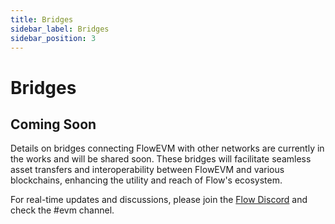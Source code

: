 ```yaml
---
title: Bridges
sidebar_label: Bridges
sidebar_position: 3
---
```


# Bridges

## Coming Soon

Details on bridges connecting FlowEVM with other networks are currently in the works and will be shared soon. These bridges will facilitate seamless asset transfers and interoperability between FlowEVM and various blockchains, enhancing the utility and reach of Flow's ecosystem.

For real-time updates and discussions, please join the [Flow Discord](https://discord.gg/flow) and check the #evm channel.